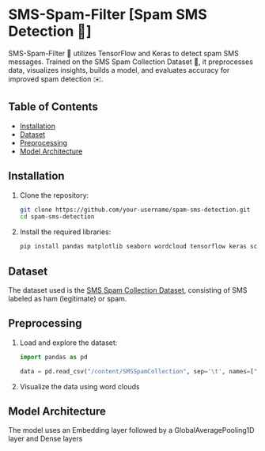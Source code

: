 # SMS-Spam-Filter [Spam SMS Detection 📨]

SMS-Spam-Filter 📨 utilizes TensorFlow and Keras to detect spam SMS messages. Trained on the SMS Spam Collection Dataset 📩, it preprocesses data, visualizes insights, builds a model, and evaluates accuracy for improved spam detection ✉️.

## Table of Contents
- [Installation](#installation)
- [Dataset](#dataset)
- [Preprocessing](#preprocessing)
- [Model Architecture](#model-architecture)

## Installation

1. Clone the repository:
    ```bash
    git clone https://github.com/your-username/spam-sms-detection.git
    cd spam-sms-detection
    ```

2. Install the required libraries:
    ```bash
    pip install pandas matplotlib seaborn wordcloud tensorflow keras scikit-learn
    ```

## Dataset

The dataset used is the [SMS Spam Collection Dataset](https://archive.ics.uci.edu/ml/datasets/SMS+Spam+Collection), consisting of SMS labeled as ham (legitimate) or spam.

## Preprocessing

1. Load and explore the dataset:
    ```python
    import pandas as pd

    data = pd.read_csv("/content/SMSSpamCollection", sep='\t', names=["label", "message"])
    ```

2. Visualize the data using word clouds
   

## Model Architecture

The model uses an Embedding layer followed by a GlobalAveragePooling1D layer and Dense layers
